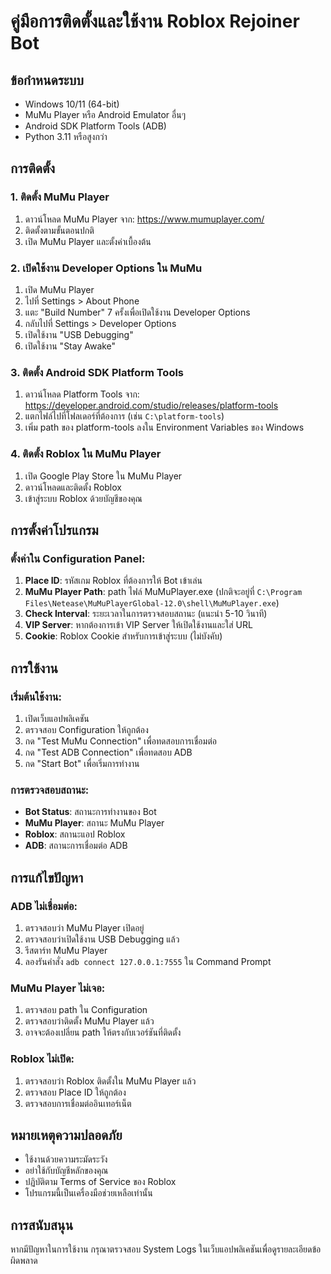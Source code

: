 # คู่มือการติดตั้งและใช้งาน Roblox Rejoiner Bot

## ข้อกำหนดระบบ
- Windows 10/11 (64-bit)
- MuMu Player หรือ Android Emulator อื่นๆ
- Android SDK Platform Tools (ADB)
- Python 3.11 หรือสูงกว่า

## การติดตั้ง

### 1. ติดตั้ง MuMu Player
1. ดาวน์โหลด MuMu Player จาก: https://www.mumuplayer.com/
2. ติดตั้งตามขั้นตอนปกติ
3. เปิด MuMu Player และตั้งค่าเบื้องต้น

### 2. เปิดใช้งาน Developer Options ใน MuMu
1. เปิด MuMu Player
2. ไปที่ Settings > About Phone
3. แตะ "Build Number" 7 ครั้งเพื่อเปิดใช้งาน Developer Options
4. กลับไปที่ Settings > Developer Options
5. เปิดใช้งาน "USB Debugging"
6. เปิดใช้งาน "Stay Awake"

### 3. ติดตั้ง Android SDK Platform Tools
1. ดาวน์โหลด Platform Tools จาก: https://developer.android.com/studio/releases/platform-tools
2. แตกไฟล์ไปที่โฟลเดอร์ที่ต้องการ (เช่น `C:\platform-tools`)
3. เพิ่ม path ของ platform-tools ลงใน Environment Variables ของ Windows

### 4. ติดตั้ง Roblox ใน MuMu Player
1. เปิด Google Play Store ใน MuMu Player
2. ดาวน์โหลดและติดตั้ง Roblox
3. เข้าสู่ระบบ Roblox ด้วยบัญชีของคุณ

## การตั้งค่าโปรแกรม

### ตั้งค่าใน Configuration Panel:

1. **Place ID**: รหัสเกม Roblox ที่ต้องการให้ Bot เข้าเล่น
2. **MuMu Player Path**: path ไฟล์ MuMuPlayer.exe (ปกติจะอยู่ที่ `C:\Program Files\Netease\MuMuPlayerGlobal-12.0\shell\MuMuPlayer.exe`)
3. **Check Interval**: ระยะเวลาในการตรวจสอบสถานะ (แนะนำ 5-10 วินาที)
4. **VIP Server**: หากต้องการเข้า VIP Server ให้เปิดใช้งานและใส่ URL
5. **Cookie**: Roblox Cookie สำหรับการเข้าสู่ระบบ (ไม่บังคับ)

## การใช้งาน

### เริ่มต้นใช้งาน:
1. เปิดเว็บแอปพลิเคชัน
2. ตรวจสอบ Configuration ให้ถูกต้อง
3. กด "Test MuMu Connection" เพื่อทดสอบการเชื่อมต่อ
4. กด "Test ADB Connection" เพื่อทดสอบ ADB
5. กด "Start Bot" เพื่อเริ่มการทำงาน

### การตรวจสอบสถานะ:
- **Bot Status**: สถานะการทำงานของ Bot
- **MuMu Player**: สถานะ MuMu Player
- **Roblox**: สถานะแอป Roblox
- **ADB**: สถานะการเชื่อมต่อ ADB

## การแก้ไขปัญหา

### ADB ไม่เชื่อมต่อ:
1. ตรวจสอบว่า MuMu Player เปิดอยู่
2. ตรวจสอบว่าเปิดใช้งาน USB Debugging แล้ว
3. รีสตาร์ท MuMu Player
4. ลองรันคำสั่ง `adb connect 127.0.0.1:7555` ใน Command Prompt

### MuMu Player ไม่เจอ:
1. ตรวจสอบ path ใน Configuration
2. ตรวจสอบว่าติดตั้ง MuMu Player แล้ว
3. อาจจะต้องเปลี่ยน path ให้ตรงกับเวอร์ชันที่ติดตั้ง

### Roblox ไม่เปิด:
1. ตรวจสอบว่า Roblox ติดตั้งใน MuMu Player แล้ว
2. ตรวจสอบ Place ID ให้ถูกต้อง
3. ตรวจสอบการเชื่อมต่ออินเทอร์เน็ต

## หมายเหตุความปลอดภัย
- ใช้งานด้วยความระมัดระวัง
- อย่าใช้กับบัญชีหลักของคุณ
- ปฏิบัติตาม Terms of Service ของ Roblox
- โปรแกรมนี้เป็นเครื่องมือช่วยเหลือเท่านั้น

## การสนับสนุน
หากมีปัญหาในการใช้งาน กรุณาตรวจสอบ System Logs ในเว็บแอปพลิเคชันเพื่อดูรายละเอียดข้อผิดพลาด